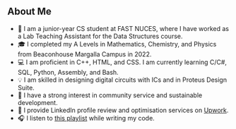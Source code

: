 ## About Me

- 📖 I am a junior-year CS student at FAST NUCES, where I have worked as a Lab Teaching Assistant for the Data Structures course.
- 🎓 I completed my A Levels in Mathematics, Chemistry, and Physics from Beaconhouse Margalla Campus in 2022.
- 💻 I am proficient in C++, HTML, and CSS. I am currently learning C/C#, SQL, Python, Assembly, and Bash.
- 💡 I am skilled in designing digital circuits with ICs and in Proteus Design Suite.
- 🌱 I have a strong interest in community service and sustainable development.
- 🔎 I provide LinkedIn profile review and optimisation services on [Upwork](https://www.upwork.com/services/product/writing-translation-a-fully-enhanced-and-optimised-linkedin-profile-1791562372283469518?ref=project_share).
- 🎧 I listen to [this playlist](https://open.spotify.com/playlist/4FfemRFMWR8W15s7HhFssM?si=80f2269aa2bc40d4) while writing my code.

<p><img align="center" src=""https://github-readme-stats.vercel.app/api/top-langs?username=parhlesaadu&show_icons=true&locale=en&layout=compact"></p>
<!--
**parhlesaadu/parhlesaadu** is a ✨ _special_ ✨ repository because its `README.md` (this file) appears on your GitHub profile.

Here are some ideas to get you started:

- 🔭 I’m currently working on ...
- 🌱 I’m currently learning ...
- 👯 I’m looking to collaborate on ...
- 🤔 I’m looking for help with ...
- 💬 Ask me about ...
- 📫 How to reach me: ...
- 😄 Pronouns: ...
- ⚡ Fun fact: ...
-->

